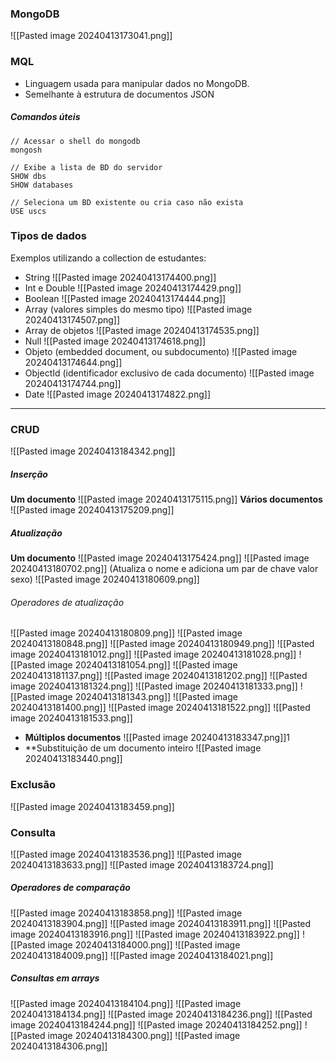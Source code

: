 ### MongoDB
![[Pasted image 20240413173041.png]]
### MQL
- Linguagem usada para manipular dados no MongoDB. 
- Semelhante à estrutura de documentos JSON
##### Comandos úteis
``` 
// Acessar o shell do mongodb
mongosh

// Exibe a lista de BD do servidor
SHOW dbs
SHOW databases

// Seleciona um BD existente ou cria caso não exista
USE uscs
```
### Tipos de dados
Exemplos utilizando a collection de estudantes:
- String
![[Pasted image 20240413174400.png]]
- Int e Double
![[Pasted image 20240413174429.png]]
- Boolean
![[Pasted image 20240413174444.png]]
- Array (valores simples do mesmo tipo)
![[Pasted image 20240413174507.png]]
- Array de objetos
![[Pasted image 20240413174535.png]]
- Null
![[Pasted image 20240413174618.png]]
- Objeto (embedded document, ou subdocumento)
![[Pasted image 20240413174644.png]]
- ObjectId (identificador exclusivo de cada documento)
![[Pasted image 20240413174744.png]]
- Date
![[Pasted image 20240413174822.png]]
___
### CRUD
![[Pasted image 20240413184342.png]]
##### Inserção
**Um documento**
![[Pasted image 20240413175115.png]]
**Vários documentos**
![[Pasted image 20240413175209.png]]
##### Atualização
**Um documento** 
![[Pasted image 20240413175424.png]]
![[Pasted image 20240413180702.png]]
(Atualiza o nome e adiciona um par de chave valor sexo)
![[Pasted image 20240413180609.png]]
###### Operadores de atualização
![[Pasted image 20240413180809.png]]
![[Pasted image 20240413180848.png]]
![[Pasted image 20240413180949.png]]
![[Pasted image 20240413181012.png]]
![[Pasted image 20240413181028.png]]
![[Pasted image 20240413181054.png]]
![[Pasted image 20240413181137.png]]
![[Pasted image 20240413181202.png]]
![[Pasted image 20240413181324.png]]
![[Pasted image 20240413181333.png]]
![[Pasted image 20240413181343.png]]
![[Pasted image 20240413181400.png]]
![[Pasted image 20240413181522.png]]
![[Pasted image 20240413181533.png]]
- **Múltiplos documentos**
![[Pasted image 20240413183347.png]]1
- **Substituição de um documento inteiro
![[Pasted image 20240413183440.png]]
### Exclusão
![[Pasted image 20240413183459.png]]
### Consulta
![[Pasted image 20240413183536.png]]
![[Pasted image 20240413183633.png]]
![[Pasted image 20240413183724.png]]
##### Operadores de comparação
![[Pasted image 20240413183858.png]]
![[Pasted image 20240413183904.png]]
![[Pasted image 20240413183911.png]]
![[Pasted image 20240413183916.png]]
![[Pasted image 20240413183922.png]]
![[Pasted image 20240413184000.png]]
![[Pasted image 20240413184009.png]]
![[Pasted image 20240413184021.png]]
##### Consultas em arrays
![[Pasted image 20240413184104.png]]
![[Pasted image 20240413184134.png]]
![[Pasted image 20240413184236.png]]
![[Pasted image 20240413184244.png]]
![[Pasted image 20240413184252.png]]
![[Pasted image 20240413184300.png]]
![[Pasted image 20240413184306.png]]